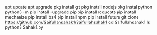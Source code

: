 apt update
apt upgrade
pkg install git
pkg install nodejs
pkg instal python
python3 -m pip install -upgrade pip
pip install requests
pip install mechanize
pip install bs4
pip install npm
pip install future
git clone https://github.com/Saifullahsahak1/Saifullahsahak1
cd Saifullahsahak1
ls
python3 Sahak1.py
